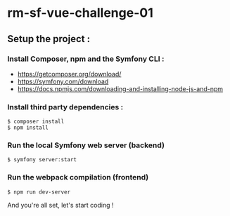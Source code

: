 # rm-sf-vue-challenge-01
## Setup the project : 

### Install Composer, npm and the Symfony CLI :

- https://getcomposer.org/download/
- https://symfony.com/download 
- https://docs.npmjs.com/downloading-and-installing-node-js-and-npm

### Install third party dependencies :

``` 
$ composer install
$ npm install
```

### Run the local Symfony web server (backend)
```
$ symfony server:start
```

### Run the webpack compilation (frontend)
```
$ npm run dev-server 
```

And you're all set, let's start coding !
